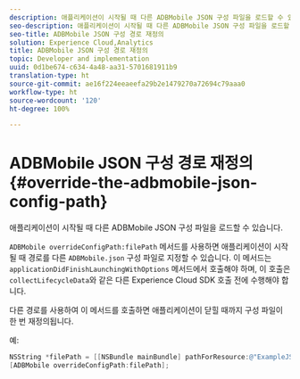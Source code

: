 ```yaml
---
description: 애플리케이션이 시작될 때 다른 ADBMobile JSON 구성 파일을 로드할 수 있습니다.
seo-description: 애플리케이션이 시작될 때 다른 ADBMobile JSON 구성 파일을 로드할 수 있습니다.
seo-title: ADBMobile JSON 구성 경로 재정의
solution: Experience Cloud,Analytics
title: ADBMobile JSON 구성 경로 재정의
topic: Developer and implementation
uuid: 0d1be674-c634-4a48-aa31-5701681911b9
translation-type: ht
source-git-commit: ae16f224eeaeefa29b2e1479270a72694c79aaa0
workflow-type: ht
source-wordcount: '120'
ht-degree: 100%

---
```



# ADBMobile JSON 구성 경로 재정의 {#override-the-adbmobile-json-config-path}

애플리케이션이 시작될 때 다른 ADBMobile JSON 구성 파일을 로드할 수 있습니다.

`ADBMobile overrideConfigPath:filePath` 메서드를 사용하면 애플리케이션이 시작될 때 경로를 다른 `ADBMobile.json` 구성 파일로 지정할 수 있습니다. 이 메서드는 `applicationDidFinishLaunchingWithOptions` 메서드에서 호출해야 하며, 이 호출은 `collectLifecycleData`와 같은 다른 Experience Cloud SDK 호출 전에 수행해야 합니다.

다른 경로를 사용하여 이 메서드를 호출하면 애플리케이션이 닫힐 때까지 구성 파일이 한 번 재정의됩니다.

예:

```objective-c
NSString *filePath = [[NSBundle mainBundle] pathForResource:@"ExampleJSONFile" ofType:@"json"]; 
[ADBMobile overrideConfigPath:filePath];
```

